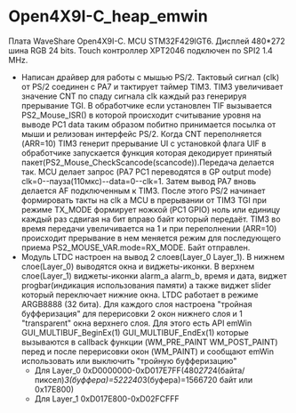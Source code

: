 # Open4X9I-C_heap_emwin
Плата WaveShare Open4X9I-C. MCU STM32F429IGT6. Дисплей 480*272 шина RGB 24 bits. Touch контроллер XPT2046 подключен по SPI2 1.4 MHz.
* Написан драйвер для работы с мышью PS/2.
Тактовый сигнал (clk) от PS/2 соединен с PA7 и тактирует таймер TIM3. TIM3 увеличивает значение CNT по спаду сигнала clk каждый раз генерируя прерывание TGI. В обработчике если установлен TIF вызывается PS2_Mouse_ISR() в которой происходит считывание уровня на выводе PC1 data таким образом побитно принимается посылка от мыши и релизован интерфейс PS/2. Когда CNT переполняется (ARR=10) TIM3 генерит прерывание UI с установкой флага UIF в обработчике запускается функция которая декодирует принятый пакет(PS2_Mouse_CheckScancode(scancode)).Передача делается так. MCU делает запрос (PA7 PC1 переводятся в GP output mode) clk=0--пауза(110мкс)--data=0--clk=1. Затем вывод PA7 вновь делается AF подключенным к TIM3. После этого PS/2 начинает формировать такты на clk 
а MCU в прерывании от TIM3 TGI при режиме TX_MODE формирует ножкой (PC1 GPIO) ноль или единицу каждый раз сдвигая на бит вправо байт который передаёт. TIM3 во время передачи увеличивается на 1 и при переполнении (ARR=10) происходит прерывание в нем меняется режим для последующего приема PS2_MOUSE_VAR.mode=RX_MODE. Байт отправлен.
* Модуль LTDC настроен на вывод 2 слоев(Layer_0 Layer_1). В нижнем слое(Layer_0) выводятся окна и виджеты-иконки. В верхнем слое(Layer_1)
виджеты-иконки alarm_a alarm_b, время и дата, виджет progbar(индикация использования памяти) а также виджет slider который переключает нижние окна. LTDC работает в режиме ARGB8888 (32 бита).
Для каждого слоя настроена "тройная буфферизация" для перерисовки 2 окон нижнего слоя и 1 "transparent" окна верхнего слоя. Для этого есть API emWin GUI_MULTIBUF_BeginEx(1) GUI_MULTIBUF_EndEx(1) которые вызываются в callback функции (WM_PRE_PAINT WM_POST_PAINT) перед и после перерисовки окон (WM_PAINT) и сообщают emWin использовать или выключить "тройную буфферизацию"
    * Для Layer_0 0xD0000000-0xD017E7FF(480*272*4(байта/пиксел)*3(буффера)=522240*3(буфера)=1566720 байт или 0x17E800)
    * Для Layer_1 0xD017E800-0xD02FCFFF
    
    
